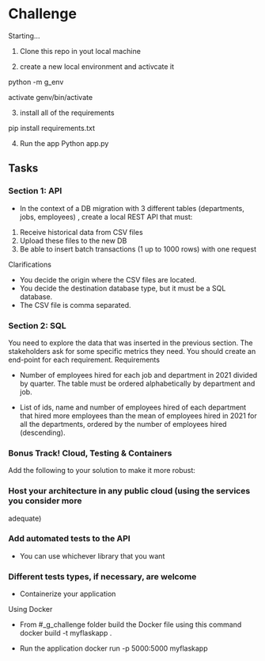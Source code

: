 
# Challenge

Starting...

1. Clone this repo in yout local machine

2. create a new local environment and activcate it

python -m g_env 

activate genv/bin/activate

3. install all of the requirements

pip install requirements.txt

4. Run the app
Python app.py

## Tasks

### Section 1: API

-  In the context of a DB migration with 3 different tables (departments, jobs, employees) , create
a local REST API that must:

1. Receive historical data from CSV files
2. Upload these files to the new DB
3. Be able to insert batch transactions (1 up to 1000 rows) with one request


Clarifications
- You decide the origin where the CSV files are located.
- You decide the destination database type, but it must be a SQL database.
- The CSV file is comma separated.

### Section 2: SQL
You need to explore the data that was inserted in the previous section. The stakeholders ask
for some specific metrics they need. You should create an end-point for each requirement.
Requirements

- Number of employees hired for each job and department in 2021 divided by quarter. The
table must be ordered alphabetically by department and job.


- List of ids, name and number of employees hired of each department that hired more
employees than the mean of employees hired in 2021 for all the departments, ordered
by the number of employees hired (descending).

### Bonus Track! Cloud, Testing & Containers
Add the following to your solution to make it more robust:
### Host your architecture in any public cloud (using the services you consider more
adequate)

### Add automated tests to the API
- You can use whichever library that you want

### Different tests types, if necessary, are welcome
- Containerize your application

Using Docker

- From #_g_challenge folder build the Docker file using this command
docker build -t myflaskapp .

- Run the application
docker run -p 5000:5000 myflaskapp



